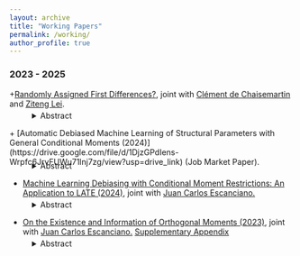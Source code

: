 ```yaml
---
layout: archive
title: "Working Papers"
permalink: /working/
author_profile: true
---
```


### 2023 - 2025
+[Randomly Assigned First Differences?](https://arxiv.org/abs/2411.03208), joint with [Clément de Chaisemartin](https://sites.google.com/site/clementdechaisemartin/) and [Ziteng Lei](https://zitenglei.weebly.com/).
<dl style="margin-top: -10px;">
  <dd>
    <details>
      <summary>
        Abstract
      </summary>
We consider treatment-effect estimation using a first-difference regression of an outcome evolution $`\Delta Y`$ on a treatment evolution $`\Delta D`$. Under a causal model in levels with a time-varying effect, the regression residual is a function of the period-one treatment $`D_1`$. Then, researchers should test if $`\Delta D`$ and $`D_1`$ are correlated: if they are, the regression may suffer from an omitted variable bias. To solve it, researchers may control nonparametrically for $`\mathbb{E}\left[\Delta D|D_1\right]`$. We use our results to revisit first-difference regressions estimated on the data of Acemoglu et al. (2016), who study the effect of imports from China on US employment. $`\Delta D`$ and $`D_1`$ are strongly correlated, thus implying that first-difference regressions may be biased if the effect of Chinese imports changes over time. The coefficient on  $`\Delta D`$ is no longer significant when controlling for $`\mathbb{E}\left[\Delta D|D_1\right]`$.
    </details>
  </dd>
</dl>
+ [Automatic Debiased Machine Learning of Structural Parameters with General Conditional Moments (2024)](https://drive.google.com/file/d/1DjzGPdIens-Wrpfc6JrvFUWu71lnj7zg/view?usp=drive_link) (Job Market Paper).
<dl style="margin-top: -10px;">
  <dd>
    <details>
      <summary>
        Abstract
      </summary>
This paper proposes a method for conducting inference on finite-dimensional parameters in models defined by a finite number of conditional moment restrictions (CMRs), with possibly different conditioning variables and endogenous regressors. CMRs are allowed to depend on non-parametric components, which might be flexibly modeled using Machine Learning tools, and non-linearly on finite-dimensional parameters. Inference is based on constructing locally robust/orthogonal/debiased moments, in a data-driven our automatic way, extending these to accommodate CMRs. Those moments are less affected by regularization bias, which is relevant to machine learning first steps and typically invalidates standard inference. The key step in this construction is the estimation of Orthogonal Instrumental Variables (OR-IVs)—"residualized" functions of the conditioning variables, which are then combined to obtain a debiased moment. Our strategy exploits the CMRs implied by the model in a general way and can thus be applied to a wide range of settings, where the construction of orthogonal moments has remained unexplored, including highly non-linear and complex settings with CMRs, prominent in economics. We argue that computing OR-IVs necessarily requires solving potentially complicated functional equations, which depend on unknown terms. However, by imposing an approximate sparsity condition, our method automatically finds the solutions to those equations using a Lasso-type program and can then be implemented straightforwardly. Based on this, we introduce a GMM estimator of finite-dimensional parameters in a two-step framework. We derive theoretical guarantees for our construction of orthogonal moments and show √n-consistency and asymptotic normality of the introduced estimator. Our Monte Carlo experiments and an empirical application on estimating firm-level production functions and productivity measures highlight the importance of relying on inference methods like the one proposed.
    </details>
  </dd>
</dl>

+ [Machine Learning Debiasing with Conditional Moment Restrictions: An Application to LATE (2024)](https://arxiv.org/abs/2410.23785), joint with [Juan Carlos Escanciano.](https://sites.google.com/view/juancarlosescanciano/home)
<dl style="margin-top: -10px;">
  <dd>
    <details>
      <summary>
        Abstract
      </summary>
Models with Conditional Moment Restrictions (CMRs) are popular in economics. These models involve finite and infinite dimensional parameters. The infinite dimensional components include conditional expectations, conditional choice probabilities, or policy functions, which might be flexibly estimated using Machine Learning tools. This paper presents a characterization of locally debiased moments for regular models defined by general semiparametric CMRs with possibly different conditioning variables. These moments are appealing as they are known to be less affected by first-step bias. Additionally, we study their existence and relevance. Such results apply to a broad class of smooth functionals of finite and infinite dimensional parameters that do not necessarily appear in the CMRs. As a leading application of our theory, we characterize debiased machine learning for settings of treatment effects with endogeneity, giving necessary and sufficient conditions. We present a large class of relevant debiased moments in this context. We then propose the Compliance Machine Learning Estimator (CML), based on a practically convenient orthogonal relevant moment. We show that the resulting estimand can be written as a convex combination of conditional local average treatment effects (LATE). Altogether, CML enjoys three appealing properties in the LATE framework: (1) local robustness to first-stage estimation, (2) an estimand that can be identified under a minimal relevance condition, and (3) a meaningful causal interpretation. Our numerical experimentation shows satisfactory relative performance of such an estimator. Finally, we revisit the Oregon Health Insurance Experiment, analyzed by Finkelstein et al. (2012)}. We find that the use of machine learning and CML suggest larger positive effects on health care utilization than previously determined.
    </details>
  </dd>
</dl>

+ [On the Existence and Information of Orthogonal Moments (2023)](https://arxiv.org/abs/2303.11418), joint with [Juan Carlos Escanciano.](https://sites.google.com/view/juancarlosescanciano/home) [Supplementary Appendix](https://drive.google.com/file/d/1X8gtzjNk1g1mZxBONcD3vbVMuBKHQJDC/view?usp=sharing)
<dl style="margin-top: -10px;">
  <dd>
    <details>
      <summary>
        Abstract
      </summary>
Locally Robust (LR)/Orthogonal/Debiased moments have proven useful with machine learning first steps, but their existence has not been investigated for general parameters. In this paper, we provide a necessary and sufficient condition, referred to as Restricted Local Non-surjectivity (RLN), for the existence of such orthogonal moments to conduct robust
inference on general parameters of interest in regular semiparametric models. In addition, we study when score-type tests based on orthogonal moments are locally informative at
the parametric rate. We demonstrate the utility of our general results by characterizing orthogonal moments in a class of models with unobserved heterogeneity (UH). Orthogonality
for general smooth functionals of the distribution of UH is also characterized. As a second major application, we find orthogonal moments for general conditional moments models,
including the fully saturated two stage least squares, heterogeneous parameters in treatment effects, sample selection models, and popular models of demand for differentiated
products. We apply our results to the Oregon Health Experiment to study heterogeneous treatment effects of Medicaid on different health outcomes.
    </details>
  </dd>
</dl>

